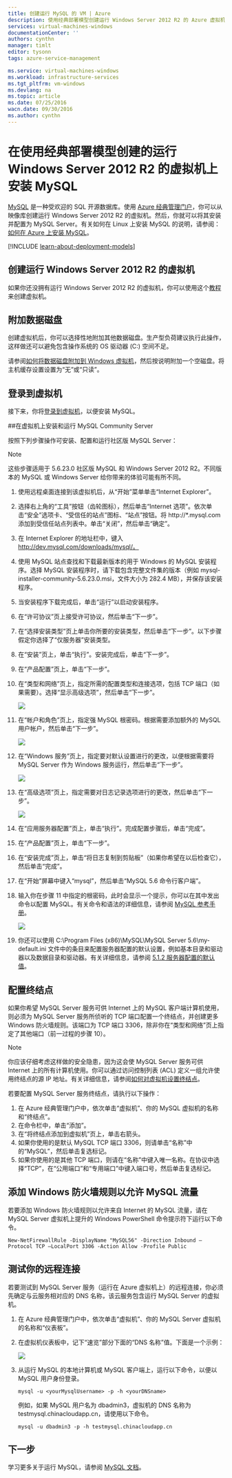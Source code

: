 ```yaml
---
title: 创建运行 MySQL 的 VM | Azure
description: 使用经典部署模型创建运行 Windows Server 2012 R2 的 Azure 虚拟机，然后在其上安装并配置 MySQL 数据库。
services: virtual-machines-windows
documentationCenter: ''
authors: cynthn
manager: timlt
editor: tysonn
tags: azure-service-management

ms.service: virtual-machines-windows
ms.workload: infrastructure-services
ms.tgt_pltfrm: vm-windows
ms.devlang: na
ms.topic: article
ms.date: 07/25/2016
wacn.date: 09/30/2016
ms.author: cynthn
---
```


# 在使用经典部署模型创建的运行 Windows Server 2012 R2 的虚拟机上安装 MySQL

[MySQL](http://www.mysql.com) 是一种受欢迎的 SQL 开源数据库。使用 [Azure 经典管理门户](http://manage.windowsazure.cn)，你可以从映像库创建运行 Windows Server 2012 R2 的虚拟机。然后，你就可以将其安装并配置为 MySQL Server。有关如何在 Linux 上安装 MySQL 的说明，请参阅：[如何在 Azure 上安装 MySQL](./virtual-machines-linux-mysql-install.md)。

[!INCLUDE [learn-about-deployment-models](../../includes/learn-about-deployment-models-classic-include.md)]

## 创建运行 Windows Server 2012 R2 的虚拟机

如果你还没拥有运行 Windows Server 2012 R2 的虚拟机，你可以使用这个[教程](./virtual-machines-windows-classic-tutorial.md)来创建虚拟机。

## 附加数据磁盘

创建虚拟机后，你可以选择性地附加其他数据磁盘。生产型负荷建议执行此操作，这样做还可以避免包含操作系统的 OS 驱动器 (C:) 空间不足。

请参阅[如何将数据磁盘附加到 Windows 虚拟机](./virtual-machines-windows-classic-attach-disk.md)，然后按说明附加一个空磁盘。将主机缓存设置设置为“无”或“只读”。

## 登录到虚拟机

接下来，你将[登录到虚拟机](./virtual-machines-windows-classic-connect-logon.md)，以便安装 MySQL。

##在虚拟机上安装和运行 MySQL Community Server

按照下列步骤操作可安装、配置和运行社区版 MySQL Server：

> [!NOTE]
>这些步骤适用于 5.6.23.0 社区版 MySQL 和 Windows Server 2012 R2。不同版本的 MySQL 或 Windows Server 给你带来的体验可能有所不同。

1. 使用远程桌面连接到该虚拟机后，从“开始”菜单单击“Internet Explorer”。
2. 选择右上角的“工具”按钮（齿轮图标），然后单击“Internet 选项”。依次单击“安全”选项卡、“受信任的站点”图标、“站点”按钮。将 http://*.mysql.com 添加到受信任站点列表中。单击“关闭”，然后单击“确定”。
3. 在 Internet Explorer 的地址栏中，键入 http://dev.mysql.com/downloads/mysql/。
4. 使用 MySQL 站点查找和下载最新版本的用于 Windows 的 MySQL 安装程序。选择 MySQL 安装程序时，请下载包含完整文件集的版本（例如 mysql-installer-community-5.6.23.0.msi，文件大小为 282.4 MB），并保存该安装程序。
5. 当安装程序下载完成后，单击“运行”以启动安装程序。
6. 在“许可协议”页上接受许可协议，然后单击“下一步”。
7. 在“选择安装类型”页上单击你所要的安装类型，然后单击“下一步”。以下步骤假定你选择了“仅服务器”安装类型。
8. 在“安装”页上，单击“执行”。安装完成后，单击“下一步”。
9. 在“产品配置”页上，单击“下一步”。
10. 在“类型和网络”页上，指定所需的配置类型和连接选项，包括 TCP 端口（如果需要）。选择“显示高级选项”，然后单击“下一步”。

    ![](./media/virtual-machines-windows-classic-mysql-2008r2/MySQL_TypeNetworking.png)

11. 在“帐户和角色”页上，指定强 MySQL 根密码。根据需要添加额外的 MySQL 用户帐户，然后单击“下一步”。

    ![](./media/virtual-machines-windows-classic-mysql-2008r2/MySQL_AccountsRoles_Filled.png)

12. 在“Windows 服务”页上，指定要对默认设置进行的更改，以便根据需要将 MySQL Server 作为 Windows 服务运行，然后单击“下一步”。

    ![](./media/virtual-machines-windows-classic-mysql-2008r2/MySQL_WindowsService.png)

13. 在“高级选项”页上，指定需要对日志记录选项进行的更改，然后单击“下一步”。

    ![](./media/virtual-machines-windows-classic-mysql-2008r2/MySQL_AdvOptions.png)

14. 在“应用服务器配置”页上，单击“执行”。完成配置步骤后，单击“完成”。
15. 在“产品配置”页上，单击“下一步”。
16. 在“安装完成”页上，单击“将日志复制到剪贴板”（如果你希望在以后检查它），然后单击“完成”。
17. 在“开始”屏幕中键入“mysql”，然后单击“MySQL 5.6 命令行客户端”。
18. 输入你在步骤 11 中指定的根密码，此时会显示一个提示，你可以在其中发出命令以配置 MySQL。有关命令和语法的详细信息，请参阅 [MySQL 参考手册](http://dev.mysql.com/doc/refman/5.6/en/server-configuration-defaults.html)。

    ![](./media/virtual-machines-windows-classic-mysql-2008r2/MySQL_CommandPrompt.png)

19. 你还可以使用 C:\\Program Files (x86)\\MySQL\\MySQL Server 5.6\\my-default.ini 文件中的条目来配置服务器配置的默认设置，例如基本目录和驱动器以及数据目录和驱动器。有关详细信息，请参阅 [5\.1.2 服务器配置的默认值](http://dev.mysql.com/doc/refman/5.6/en/server-configuration-defaults.html)。

## 配置终结点

如果你希望 MySQL Server 服务可供 Internet 上的 MySQL 客户端计算机使用，则必须为 MySQL Server 服务所侦听的 TCP 端口配置一个终结点，并创建更多 Windows 防火墙规则。该端口为 TCP 端口 3306，除非你在“类型和网络”页上指定了其他端口（前一过程的步骤 10）。

> [!NOTE]
>你应该仔细考虑这样做的安全隐患，因为这会使 MySQL Server 服务可供 Internet 上的所有计算机使用。你可以通过访问控制列表 (ACL) 定义一组允许使用终结点的源 IP 地址。有关详细信息，请参阅[如何对虚拟机设置终结点](./virtual-machines-windows-classic-setup-endpoints.md)。

若要配置 MySQL Server 服务终结点，请执行以下操作：

1. 在 Azure 经典管理门户中，依次单击“虚拟机”、你的 MySQL 虚拟机的名称和“终结点”。
2. 在命令栏中，单击“添加”。
3. 在“将终结点添加到虚拟机”页上，单击右箭头。
4. 如果你使用的是默认 MySQL TCP 端口 3306，则请单击“名称”中的“MySQL”，然后单击复选标记。
5. 如果你使用的是其他 TCP 端口，则请在“名称”中键入唯一名称。在协议中选择“TCP”，在“公用端口”和“专用端口”中键入端口号，然后单击复选标记。

## 添加 Windows 防火墙规则以允许 MySQL 流量

若要添加 Windows 防火墙规则以允许来自 Internet 的 MySQL 流量，请在 MySQL Server 虚拟机上提升的 Windows PowerShell 命令提示符下运行以下命令。

```
New-NetFirewallRule -DisplayName "MySQL56" -Direction Inbound –Protocol TCP –LocalPort 3306 -Action Allow -Profile Public
```

## 测试你的远程连接

若要测试到 MySQL Server 服务（运行在 Azure 虚拟机上）的远程连接，你必须先确定与云服务相对应的 DNS 名称，该云服务包含运行 MySQL Server 的虚拟机。

1. 在 Azure 经典管理门户中，依次单击“虚拟机”、你的 MySQL Server 虚拟机的名称和“仪表板”。
2. 在虚拟机仪表板中，记下“速览”部分下面的“DNS 名称”值。下面是一个示例：

    ![](./media/virtual-machines-windows-classic-mysql-2008r2/MySQL_DNSName.png)

3. 从运行 MySQL 的本地计算机或 MySQL 客户端上，运行以下命令，以便以 MySQL 用户身份登录。

    ```
    mysql -u <yourMysqlUsername> -p -h <yourDNSname>
    ```

    例如，如果 MySQL 用户名为 dbadmin3，虚拟机的 DNS 名称为 testmysql.chinacloudapp.cn，请使用以下命令。

    ```
    mysql -u dbadmin3 -p -h testmysql.chinacloudapp.cn
    ```

## 下一步

学习更多关于运行 MySQL，请参阅 [MySQL 文档](http://dev.mysql.com/doc/)。

<!---HONumber=Mooncake_1221_2015-->